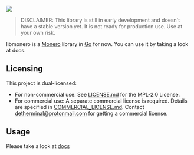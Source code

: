 <!-- In the name of Allah... -->
![](assets/libmonero-logo.png)

> DISCLAIMER: This library is still in early development and doesn't have a stable version yet. It is not ready for production use. Use at your own risk.

libmonero is a [Monero](https://getmonero.org) library in [Go](https://go.dev) for now. You can use it by taking a look at docs.

## Licensing

This project is dual-licensed:

- For non-commercial use: See [LICENSE.md](./LICENSE.md) for the MPL-2.0 License.
- For commercial use: A separate commercial license is required. Details are specified in [COMMERCIAL_LICENSE.md](./COMMERCIAL_LICENSE.md). Contact detherminal@protonmail.com for getting a commercial license.

## Usage

Please take a look at [docs](docs/start.md)
